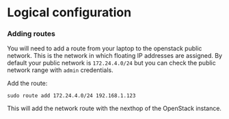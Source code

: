 # Logical configuration


### Adding routes

You will need to add a route from your laptop to the openstack public network. This is the network in which floating IP addresses are assigned. By default your public network is `172.24.4.0/24` but you can check the public network range with `admin` credentials.

Add the route:

`sudo route add 172.24.4.0/24 192.168.1.123`

This will add the network route with the nexthop of the OpenStack instance.